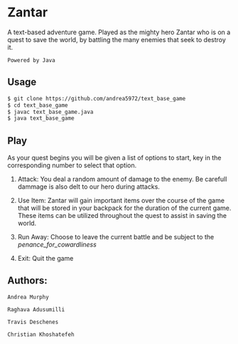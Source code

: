 # Zantar
A text-based adventure game. Played as the mighty hero Zantar who is on a quest to save the world, by battling the many enemies that seek to destroy it.

`Powered by Java`

## Usage

```sh
$ git clone https://github.com/andrea5972/text_base_game
$ cd text_base_game
$ javac text_base_game.java
$ java text_base_game

```

## Play
As your quest begins you will be given a list of options to start, key in the corresponding number to select that option.

1. Attack: You deal a random amount of damage to the enemy. Be carefull dammage is also delt to our hero during attacks.

2. Use Item: Zantar will gain important items over the course of the game that will be stored in your backpack for the duration of the current game. These items can be utilized throughout the quest to assist in saving the world.

2. Run Away: Choose to leave the current battle and be subject to the *penance_for_cowardliness*

3. Exit: Quit the game

## Authors:

`Andrea Murphy`

`Raghava Adusumilli`

`Travis Deschenes`

`Christian Khoshatefeh`




